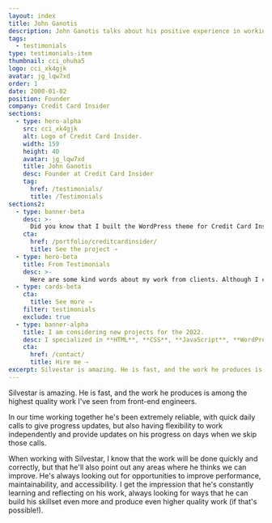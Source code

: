 ```yaml
---
layout: index
title: John Ganotis
description: John Ganotis talks about his positive experience in working with Silvestar Bistrović.
tags:
  - testimonials
type: testimonials-item
thumbnail: cci_ohuha5
logo: cci_xk4gjk
avatar: jg_lqw7xd
order: 1
date: 2000-01-02
position: Founder
company: Credit Card Insider
sections:
  - type: hero-alpha
    src: cci_xk4gjk
    alt: Logo of Credit Card Insider.
    width: 159
    height: 40
    avatar: jg_lqw7xd
    title: John Ganotis
    desc: Founder at Credit Card Insider
    tag:
      href: /testimonials/
      title: /Testimonials
sections2:
  - type: banner-beta
    desc: >-
      Did you know that I built the WordPress theme for Credit Card Insider site?
    cta:
      href: /portfolio/creditcardinsider/
      title: See the project ⇢
  - type: hero-beta
    title: From Testimonials
    desc: >-
      Here are some kind words about my work from clients. Although I collaborated with clients from more than 10 countries, most of them come from **The United States**.
  - type: cards-beta
    cta:
      title: See more ⇢
    filter: testimonials
    exclude: true
  - type: banner-alpha
    title: I am considering new projects for the 2022.
    desc: I specialized in **HTML**, **CSS**, **JavaScript**, **WordPress**, **Shopify**, and **JAMstack** technologies.
    cta:
      href: /contact/
      title: Hire me ⇢
excerpt: Silvestar is amazing. He is fast, and the work he produces is among the highest quality work...
---
```


Silvestar is amazing. He is fast, and the work he produces is among the highest quality work I've seen from front-end engineers.

In our time working together he's been extremely reliable, with quick daily calls to give progress updates, but also having flexibility to work independently and provide updates on his progress on days when we skip those calls.

When working with Silvestar, I know that the work will be done quickly and correctly, but that he'll also point out any areas where he thinks we can improve. He's always looking out for opportunities to improve performance, maintainability, and accessibility. I get the impression that he's constantly learning and reflecting on his work, always looking for ways that he can build his skillset even more and produce even higher quality work (if that's possible!).
